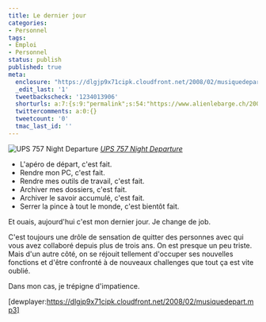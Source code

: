 ```yaml
---
title: Le dernier jour
categories:
- Personnel
tags:
- Emploi
- Personnel
status: publish
published: true
meta:
  enclosure: "https://dlgjp9x71cipk.cloudfront.net/2008/02/musiquedepart.mp3\r\n1343584\r\naudio/mpeg\r\n"
  _edit_last: '1'
  tweetbackscheck: '1234013906'
  shorturls: a:7:{s:9:"permalink";s:54:"https://www.alienlebarge.ch/2008/02/08/le-dernier-jour/";s:7:"tinyurl";s:25:"https://tinyurl.com/c4qkca";s:4:"isgd";s:17:"https://is.gd/iux1";s:5:"bitly";s:20:"https://bit.ly/3CQ4Z5";s:5:"snipr";s:22:"https://snipr.com/bco2q";s:5:"snurl";s:22:"https://snurl.com/bco2q";s:7:"snipurl";s:24:"https://snipurl.com/bco2q";}
  twittercomments: a:0:{}
  tweetcount: '0'
  tmac_last_id: ''
---
```

<img src="https://farm3.static.flickr.com/2366/1994893879_73a5d81eee.jpg" alt="UPS 757 Night Departure" />
<em><a title="photo sharing" href="https://www.flickr.com/photos/clearskyphotography/1994893879/">UPS 757 Night Departure</a></em>
<ul>
	<li>L'apéro de départ, c'est fait.</li>
	<li>Rendre mon PC, c'est fait.</li>
	<li>Rendre mes outils de travail, c'est fait.</li>
	<li>Archiver mes dossiers, c'est fait.</li>
	<li>Archiver le savoir accumulé, c'est fait.</li>
	<li>Serrer la pince à tout le monde, c'est bientôt fait.</li>
</ul>
Et ouais, aujourd'hui c'est mon dernier jour. Je change de job.

<!--more-->

C'est toujours une drôle de sensation de quitter des personnes avec qui vous avez collaboré depuis plus de trois ans. On est presque un peu triste. Mais d'un autre côté, on se réjouit tellement d'occuper ses nouvelles fonctions et d'être confronté à de nouveaux challenges que tout ça est vite oublié.

Dans mon cas, je trépigne d'impatience.

[dewplayer:https://dlgjp9x71cipk.cloudfront.net/2008/02/musiquedepart.mp3]
